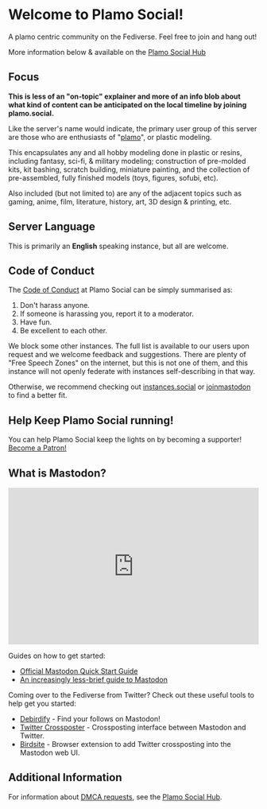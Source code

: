 # Welcome to Plamo Social!
A plamo centric community on the Fediverse. Feel free to join and hang out!

More information below & available on the [Plamo Social Hub](https://hub.plamo.social)

## Focus

**This is less of an "on-topic" explainer and more of an info blob about what kind of content can be anticipated on the local timeline by joining plamo.social.**

Like the server's name would indicate, the primary user group of this server are those who are enthusiasts of "[plamo](https://en.wikipedia.org/wiki/Plamo)", or plastic modeling.

This encapsulates any and all hobby modeling done in plastic or resins, including fantasy, sci-fi, & military modeling; construction of pre-molded kits, kit bashing, scratch building, miniature painting, and the collection of pre-assembled, fully finished models (toys, figures, sofubi, etc).

Also included (but not limited to) are any of the adjacent topics such as gaming, anime, film, literature, history, art, 3D design & printing, etc.

## Server Language

This is primarily an **English** speaking instance, but all are welcome.

## Code of Conduct

The [Code of Conduct](https://hub.plamo.social/coc) at Plamo Social can be simply summarised as:

1. Don't harass anyone.
2. If someone is harassing you, report it to a moderator.
3. Have fun.
4. Be excellent to each other.

We block some other instances. The full list is available to our users upon request and we welcome feedback and suggestions. There are plenty of "Free Speech Zones" on the internet, but this is not one of them, and this instance will not openly federate with instances self-describing in that way.

Otherwise, we recommend checking out [instances.social](https://instances.social/) or [joinmastodon](https://joinmastodon.org/) to find a better fit.

## Help Keep Plamo Social running!

You can help Plamo Social keep the lights on by becoming a supporter!
<a href="https://www.patreon.com/bePatron?u=87958813" data-patreon-widget-type="become-patron-button">Become a Patron!</a><script async src="https://c6.patreon.com/becomePatronButton.bundle.js"></script>

## What is Mastodon?
<iframe width="100%" height="315" src="https://www.youtube.com/embed/IPSbNdBmWKE" title="YouTube video player" frameborder="0" allow="accelerometer; autoplay; clipboard-write; encrypted-media; gyroscope; picture-in-picture" allowfullscreen></iframe>

Guides on how to get started:
* [Official Mastodon Quick Start Guide](https://blog.joinmastodon.org/2018/08/mastodon-quick-start-guide/)
* [An increasingly less-brief guide to Mastodon](https://github.com/joyeusenoelle/GuideToMastodon/)

Coming over to the Fediverse from Twitter? Check out these useful tools to help get you started:

* [Debirdify](https://pruvisto.org/debirdify/) - Find your follows on Mastodon!
* [Twitter Crossposter](https://crossposter.masto.donte.com.br/) - Crossposting interface between Mastodon and Twitter.
* [Birdsite](https://gitlab.com/pmorinerie/birdsite) - Browser extension to add Twitter crossposting into the Mastodon web UI.

## Additional Information

For information about [DMCA requests](https://hub.plamo.social/dmca), see the [Plamo Social Hub](https://hub.plamo.social).
